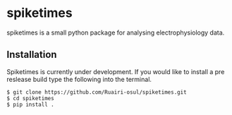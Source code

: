 # spiketimes

spiketimes is a small python package for analysing electrophysiology data.


## Installation

Spiketimes is currently under development. If you would like to install a pre reslease build type the following into the terminal.

```
$ git clone https://github.com/Ruairi-osul/spiketimes.git
$ cd spiketimes
$ pip install .
```
